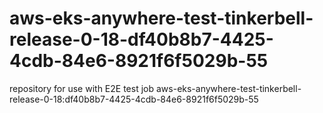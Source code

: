# aws-eks-anywhere-test-tinkerbell-release-0-18-df40b8b7-4425-4cdb-84e6-8921f6f5029b-55
repository for use with E2E test job aws-eks-anywhere-test-tinkerbell-release-0-18:df40b8b7-4425-4cdb-84e6-8921f6f5029b-55
